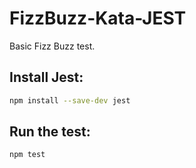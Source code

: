 # FizzBuzz-Kata-JEST

Basic Fizz Buzz test.

## Install Jest:

```sh
npm install --save-dev jest
```
## Run the test:

```sh
npm test
```